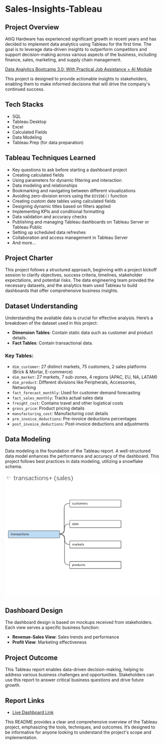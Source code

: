 # Sales-Insights-Tableau

## Project Overview
AtliQ Hardware has experienced significant growth in recent years and has decided to implement data analytics using Tableau for the first time. The goal is to leverage data-driven insights to outperform competitors and support decision-making across various aspects of the business, including finance, sales, marketing, and supply chain management.

[Data Analytics Bootcamp 3.0: With Practical Job Assistance + AI Module](https://codebasics.io/#ourcourses)

This project is designed to provide actionable insights to stakeholders, enabling them to make informed decisions that will drive the company's continued success.

## Tech Stacks
- SQL
- Tableau Desktop
- Excel
- Calculated Fields
- Data Modeling
- Tableau Prep (for data preparation)

## Tableau Techniques Learned
- Key questions to ask before starting a dashboard project
- Creating calculated fields
- Using parameters for dynamic filtering and interaction
- Data modeling and relationships
- Bookmarking and navigating between different visualizations
- Avoiding zero-division errors using the `DIVIDE()` function
- Creating custom date tables using calculated fields
- Designing dynamic titles based on filters applied
- Implementing KPIs and conditional formatting
- Data validation and accuracy checks
- Publishing and managing Tableau dashboards on Tableau Server or Tableau Public
- Setting up scheduled data refreshes
- Collaboration and access management in Tableau Server
- And more...

## Project Charter
This project follows a structured approach, beginning with a project kickoff session to clarify objectives, success criteria, timelines, stakeholder expectations, and potential risks. The data engineering team provided the necessary datasets, and the analytics team used Tableau to build dashboards that offer comprehensive business insights.

## Dataset Understanding
Understanding the available data is crucial for effective analysis. Here’s a breakdown of the dataset used in this project:

- **Dimension Tables**: Contain static data such as customer and product details.
- **Fact Tables**: Contain transactional data.

### Key Tables:
- `dim_customer`: 27 distinct markets, 75 customers, 2 sales platforms (Brick & Mortar, E-commerce)
- `dim_market`: 27 markets, 7 sub-zones, 4 regions (APAC, EU, NA, LATAM)
- `dim_product`: Different divisions like Peripherals, Accessories, Networking
- `fact_forecast_monthly`: Used for customer demand forecasting
- `fact_sales_monthly`: Tracks actual sales data
- `freight_cost`: Contains travel and other logistical costs
- `gross_price`: Product pricing details
- `manufacturing_cost`: Manufacturing cost details
- `pre_invoice_deductions`: Pre-invoice deductions percentages
- `post_invoice_deductions`: Post-invoice deductions and adjustments

## Data Modeling
Data modeling is the foundation of the Tableau report. A well-structured data model enhances the performance and accuracy of the dashboard. This project follows best practices in data modeling, utilizing a snowflake schema.

<img src="https://github.com/prashantsingh8962/Sales-Insights-Tableau/blob/main/Resources/Data%20Model%20tableau.png" class="center">

## Dashboard Design
The dashboard design is based on mockups received from stakeholders. Each view serves a specific business function:

- **Revenue-Sales View**: Sales trends and performance
- **Profit View**: Marketing effectiveness


## Project Outcome
This Tableau report enables data-driven decision-making, helping to address various business challenges and opportunities. Stakeholders can use this report to answer critical business questions and drive future growth.

## Report Links
- [Live Dashboard Link](https://github.com/prashantsingh8962/Sales-Insights-Tableau/blob/main/Report/My%20Sales%20Insights.twb)


This README provides a clear and comprehensive overview of the Tableau project, emphasizing the tools, techniques, and outcomes. It’s designed to be informative for anyone looking to understand the project's scope and implementation.
